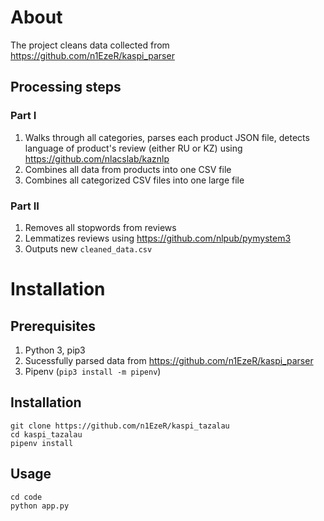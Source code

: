 # About
The project cleans data collected from https://github.com/n1EzeR/kaspi_parser

## Processing steps
### Part I
1. Walks through all categories, parses each product JSON file, detects language of product's review (either RU or KZ) using https://github.com/nlacslab/kaznlp
2. Combines all data from products into one CSV file
3. Combines all categorized CSV files into one large file

### Part II
1. Removes all stopwords from reviews
2. Lemmatizes reviews using https://github.com/nlpub/pymystem3
3. Outputs new `cleaned_data.csv`

# Installation

## Prerequisites
1. Python 3, pip3
2. Sucessfully parsed data from https://github.com/n1EzeR/kaspi_parser
3. Pipenv (`pip3 install -m pipenv`)

## Installation
```
git clone https://github.com/n1EzeR/kaspi_tazalau
cd kaspi_tazalau
pipenv install
```

## Usage
```
cd code
python app.py
```
